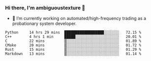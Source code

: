 ### Hi there, I'm ambiguoustexture 👋

<!--
**ambiguoustexture/ambiguoustexture** is a ✨ _special_ ✨ repository because its `README.md` (this file) appears on your GitHub profile.

Here are some ideas to get you started:
-->
- 🔭 I’m currently working on automated/high-frequency trading as a probationary system developer.
<!--START_SECTION:waka-->

```text
Python     14 hrs 29 mins  ██████████████████░░░░░░░   72.15 %
C++        4 hrs 1 min     █████░░░░░░░░░░░░░░░░░░░░   20.01 %
C          22 mins         ▒░░░░░░░░░░░░░░░░░░░░░░░░   01.89 %
CMake      20 mins         ▒░░░░░░░░░░░░░░░░░░░░░░░░   01.72 %
Rust       15 mins         ▒░░░░░░░░░░░░░░░░░░░░░░░░   01.29 %
Markdown   13 mins         ▒░░░░░░░░░░░░░░░░░░░░░░░░   01.14 %
```

<!--END_SECTION:waka-->
